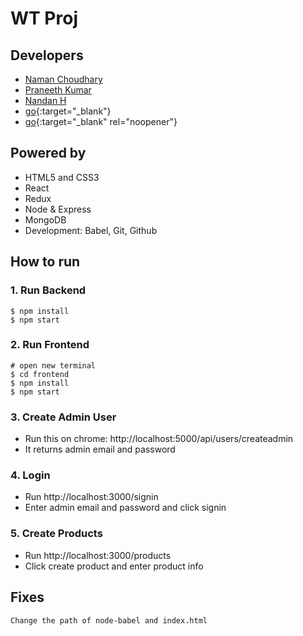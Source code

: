# WT Proj

## Developers
- <a href="https://github.com/naman2341" rel="noopener noreferrer" target="_blank" >Naman Choudhary</a>
- <a href="https://github.com/praneethk002" rel="noopener noreferrer" target="_blank">Praneeth Kumar</a>
- <a href="https://github.com/MonkeyDGod619" rel="noopener noreferrer" target="_blank">Nandan H</a>
- [go](http://stackoverflow.com){:target="_blank"}
- [go](http://stackoverflow.com){:target="_blank" rel="noopener"}

## Powered by

- HTML5 and CSS3
- React
- Redux
- Node & Express
- MongoDB
- Development: Babel, Git, Github

## How to run


### 1. Run Backend

```
$ npm install
$ npm start
```

### 2. Run Frontend

```
# open new terminal
$ cd frontend
$ npm install
$ npm start
```

### 3. Create Admin User

- Run this on chrome: http://localhost:5000/api/users/createadmin
- It returns admin email and password

### 4. Login

- Run http://localhost:3000/signin
- Enter admin email and password and click signin

### 5. Create Products

- Run http://localhost:3000/products
- Click create product and enter product info


## Fixes

```Change the path of node-babel and index.html```
